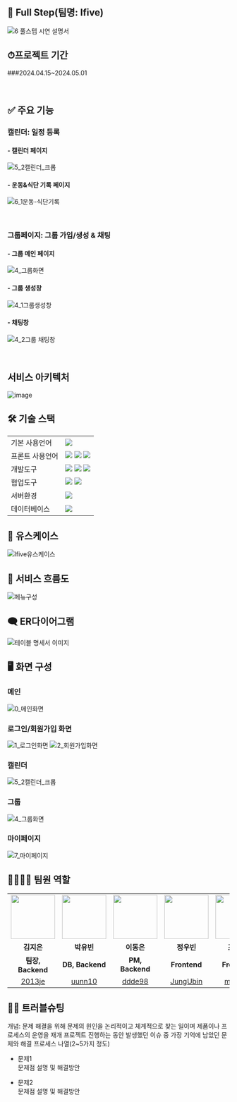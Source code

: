 ## 📅 Full Step(팀명: Ifive)
![6  풀스텝 시연 설명서](https://github.com/2024-SMHRD-IS-BigData-1/IfivePJ/assets/161554781/ec7f0296-5526-4d8f-a75e-ded2e3b686da)
<br>
## ⏱프로젝트 기간 
###2024.04.15~2024.05.01

<br>

## ✅ 주요 기능
### 캘린더: 일정 등록
#### - 캘린더 페이지
![5_2캘린더_크롭](https://github.com/2024-SMHRD-IS-BigData-1/IfivePJ/assets/161554781/08cc906f-f683-4c39-9e1c-8f2c11f5e8d2)
#### - 운동&식단 기록 페이지
![6_1운동-식단기록](https://github.com/2024-SMHRD-IS-BigData-1/IfivePJ/assets/161554781/49785e32-11e9-4660-bb28-629954b90883)

<br>

### 그룹페이지: 그룹 가입/생성 & 채팅
#### - 그룹 메인 페이지
![4_그룹화면](https://github.com/2024-SMHRD-IS-BigData-1/IfivePJ/assets/161554781/618afe15-0f3a-4b35-adc0-7b4993cdd4a7)
#### - 그룹 생성창
![4_1그룹생성창](https://github.com/2024-SMHRD-IS-BigData-1/IfivePJ/assets/161554781/3813deb7-3a70-4091-9a2d-ea701b83dda4)
#### - 채팅창
![4_2그룹 채팅창](https://github.com/2024-SMHRD-IS-BigData-1/IfivePJ/assets/161554781/e15f2946-2d25-498a-8e1a-1a771fc2e9dc)

<br>

## 서비스 아키텍처
![image](https://github.com/2024-SMHRD-IS-BigData-1/IfivePJ/assets/164446363/a3dd9f02-3cc7-4178-b7d2-e9cab886abd7)



## 🛠 기술 스택
<table>
  <tr>
    <td>기본 사용언어</td>
    <td><img src="https://img.shields.io/badge/Java-007396?style=for-the-badge&logo=java&logoColor=white"/> </td>
  </tr>
  <tr>
    <td>프론트 사용언어</td>
    <td>
      <img src="https://img.shields.io/badge/javascript-F7DF1E?style=for-the-badge&logo=javascript&logoColor=black">
      <img src="https://img.shields.io/badge/HTML-E34F26?style=for-the-badge&logo=html5&logoColor=white">
      <img src="https://img.shields.io/badge/CSS-1572B6?style=for-the-badge&logo=css3&logoColor=white">
    </td>
  </tr>
  
  <tr>
    <td>개발도구</td>
    <td>
      <img src="https://img.shields.io/badge/Eclipse-2C2255?style=for-the-badge&logo=Eclipse&logoColor=white"/> 
      <img src="https://img.shields.io/badge/VSCode-007ACC?style=for-the-badge&logo=VisualStudioCode&logoColor=white"/>
      <img src="https://img.shields.io/badge/Jupyter-F37626?style=for-the-badge&logo=Jupyter&logoColor=white"/>
    </td>
  </tr>
  
  <tr>
    <td>협업도구</td>
    <td>
      <img src="https://img.shields.io/badge/Git-F05032?style=for-the-badge&logo=Git&logoColor=white"/> 
      <img src="https://img.shields.io/badge/GitHub-181717?style=for-the-badge&logo=GitHub&logoColor=white"/>
    </td>
  </tr>
  
  <tr>
    <td>서버환경</td>
    <td><img src="https://img.shields.io/badge/Apache Tomcat 9.0-D22128?style=for-the-badge&logo=Apache Tomcat&logoColor=white"/> </td>
  </tr>
  
  <tr>
    <td>데이터베이스</td>
    <td><img src="https://img.shields.io/badge/Oracle 11g-F80000?style=for-the-badge&logo=Oracle&logoColor=white"/></td>
  </tr>
</table>


## 📝 유스케이스
![Ifive유스케이스](https://github.com/2024-SMHRD-IS-BigData-1/IfivePJ/assets/161554781/0b8288e1-6e6e-48c3-a248-c54cb0e29ad1)
<br>

## 📑 서비스 흐름도
![메뉴구성](https://github.com/2024-SMHRD-IS-BigData-1/IfivePJ/assets/161554781/ca3c2585-c512-497b-99ea-a540c05c13c6)
<br>

## 🗨 ER다이어그램
![테이블 명세서 이미지](https://github.com/2024-SMHRD-IS-BigData-1/IfivePJ/assets/161554781/c9b67e99-7516-4295-9f31-472640caa046)
<br>

## 🖥 화면 구성
### 메인
![0_메인화면](https://github.com/2024-SMHRD-IS-BigData-1/IfivePJ/assets/161554781/f475d337-a56b-4dc5-9272-c3f637b00d08)
<br>
### 로그인/회원가입 화면
![1_로그인화면](https://github.com/2024-SMHRD-IS-BigData-1/IfivePJ/assets/161554781/9bc6041c-0e17-4216-ab0b-62ad70be7413)
![2_회원가입화면](https://github.com/2024-SMHRD-IS-BigData-1/IfivePJ/assets/161554781/39e7fcaa-8949-4fa2-81db-2de263db66d6)

### 캘린더
![5_2캘린더_크롭](https://github.com/2024-SMHRD-IS-BigData-1/IfivePJ/assets/161554781/b59d3a82-4b20-418b-95e1-8fa3f2966a37)
<br>

### 그룹
![4_그룹화면](https://github.com/2024-SMHRD-IS-BigData-1/IfivePJ/assets/161554781/5cadb781-36d4-45b4-9c62-6f8824fdb987)
<br>

### 마이페이지
![7_마이페이지](https://github.com/2024-SMHRD-IS-BigData-1/IfivePJ/assets/161554781/efee0736-a54e-4bda-ae4f-3682b2b36d7b)
<br>

## 👨‍👩‍👦‍👦 팀원 역할
<table>
  <tr>
    <td align="center"><img src="https://github.com/2024-SMHRD-IS-BigData-1/IfivePJ/assets/161554781/509c7af3-e2e0-400f-bd29-413988a7200a" width="100" height="100"/></td>
    <td align="center"><img src="https://github.com/2024-SMHRD-IS-BigData-1/IfivePJ/assets/161554781/01d13045-05ed-4551-9c27-ad96da713be5)" width="100" height="100"/></td>
    <td align="center"><img src="https://github.com/2024-SMHRD-IS-BigData-1/IfivePJ/assets/161554781/7d8d72f8-ba37-4992-a307-8ac8ea78f16e" width="100" height="100"/></td>
    <td align="center"><img src="https://github.com/2024-SMHRD-IS-BigData-1/IfivePJ/assets/161554781/dc79eff0-7294-48b5-a066-3ea0f0f0fc2b" width="100" height="100"/></td>
    <td align="center"><img src="https://github.com/2024-SMHRD-IS-BigData-1/IfivePJ/assets/161554781/d5273874-3e99-4ada-a91a-09d1d715f3ee" width="100" height="100"/></td>
  </tr>
  <tr>
    <td align="center"><strong>김지은</strong></td>
    <td align="center"><strong>박유빈</strong></td>
    <td align="center"><strong>이동은</strong></td>
    <td align="center"><strong>정우빈</strong></td>
    <td align="center"><strong>조민정</strong></td>
  </tr>
  <tr>
    <td align="center"><b>팀장, Backend</b></td>
    <td align="center"><b>DB, Backend</b></td>
    <td align="center"><b>PM, Backend</b></td>
    <td align="center"><b>Frontend</b></td>
    <td align="center"><b>Frontend</b></td>
  </tr>
  <tr>
    <td align="center"><a href="https://github.com/2013je" target='_blank'>2013je</a></td>
    <td align="center"><a href="https://github.com/uunn10" target='_blank'>uunn10</a></td>
    <td align="center"><a href="https://github.com/ddde98" target='_blank'>ddde98</a></td>
    <td align="center"><a href="https://github.com/JungUbin" target='_blank'>JungUbin</a></td>
    <td align="center"><a href="https://github.com/mj4226" target='_blank'>mj4226</a></td>
  </tr>
</table>

## 🤾‍♂️ 트러블슈팅
개념: 문제 해결을 위해 문제의 원인을 논리적이고 체계적으로 찾는 일이며 제품이나 프로세스의 운영을 재개
프로젝트 진행하는 동안 발생했던 이슈 중 가장 기억에 남았던 문제와 해결 프로세스 나열(2~5가지 정도)
  
* 문제1<br>
 문제점 설명 및 해결방안
 
* 문제2<br>
 문제점 설명 및 해결방안
